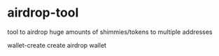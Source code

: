 # airdrop-tool
tool to airdrop huge amounts of shimmies/tokens to multiple addresses

wallet-create
	create airdrop wallet
